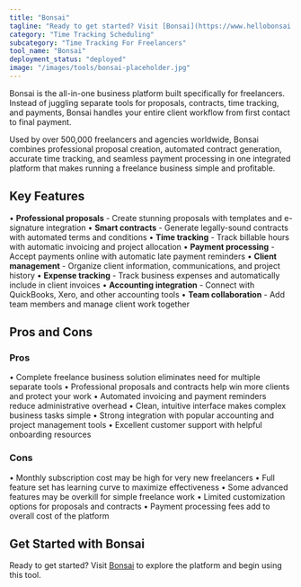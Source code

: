 ```yaml
---
title: "Bonsai"
tagline: "Ready to get started? Visit [Bonsai](https://www.hellobonsai.com) to explore the platform and begin using this tool...."
category: "Time Tracking Scheduling"
subcategory: "Time Tracking For Freelancers"
tool_name: "Bonsai"
deployment_status: "deployed"
image: "/images/tools/bonsai-placeholder.jpg"
---
```

Bonsai is the all-in-one business platform built specifically for freelancers. Instead of juggling separate tools for proposals, contracts, time tracking, and payments, Bonsai handles your entire client workflow from first contact to final payment.

Used by over 500,000 freelancers and agencies worldwide, Bonsai combines professional proposal creation, automated contract generation, accurate time tracking, and seamless payment processing in one integrated platform that makes running a freelance business simple and profitable.

## Key Features

• **Professional proposals** - Create stunning proposals with templates and e-signature integration
• **Smart contracts** - Generate legally-sound contracts with automated terms and conditions
• **Time tracking** - Track billable hours with automatic invoicing and project allocation
• **Payment processing** - Accept payments online with automatic late payment reminders
• **Client management** - Organize client information, communications, and project history
• **Expense tracking** - Track business expenses and automatically include in client invoices
• **Accounting integration** - Connect with QuickBooks, Xero, and other accounting tools
• **Team collaboration** - Add team members and manage client work together

## Pros and Cons

### Pros
• Complete freelance business solution eliminates need for multiple separate tools
• Professional proposals and contracts help win more clients and protect your work
• Automated invoicing and payment reminders reduce administrative overhead
• Clean, intuitive interface makes complex business tasks simple
• Strong integration with popular accounting and project management tools
• Excellent customer support with helpful onboarding resources

### Cons
• Monthly subscription cost may be high for very new freelancers
• Full feature set has learning curve to maximize effectiveness
• Some advanced features may be overkill for simple freelance work
• Limited customization options for proposals and contracts
• Payment processing fees add to overall cost of the platform

## Get Started with Bonsai

Ready to get started? Visit [Bonsai](https://www.hellobonsai.com) to explore the platform and begin using this tool.